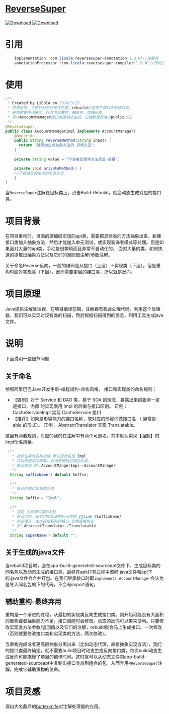 # [ReverseSuper](https://github.com/LiCola/ReverseSuper)

[ ![Download](https://user-gold-cdn.xitu.io/2018/4/16/162cd11d46d81f57) ](https://bintray.com/licola/maven/ReverseSuper-annotation/_latestVersion) 
[ ![Download](https://user-gold-cdn.xitu.io/2018/4/16/162cd11d539ebe64) ](https://bintray.com/licola/maven/ReverseSuper-compiler/_latestVersion)

# 引用

```java
    implementation 'com.licola:reversesuper-annotation:1.0.0'//注解库
    annotationProcessor 'com.licola:reversesuper-compiler:1.0.0'//代码生成工具库
```

# 使用
```java
/**
 * Created by LiCola on 2018/3/15.
 * 使用示例，主要针对已经存在的类，rebuild后就可生成对应的接口类。
 * 避免需要手动编写，针对项目重构，抽象等，加快开发。
 * 其中AccountManager接口类是动态生成，它抽象目标类的public方法
 */
@ReverseSuper
public class AccountManagerImpl implements AccountManager{
    @Override
    public String reverseMethod(String input) {
      return "被反向生成抽象方法的 目标方法";
    }
    
    private String value = "不会被处理非方法信息-变量";

    private void privateMethod() {
    //不会被反向生成的私有方法
    }
}
```
当```ReverseSuper```注解在目标类上，点击Build-Rebuild，就会动态生成对应的接口类。

# 项目背景
在项目重构时，当面的硬编码实现的api类，需要把具体类的方法抽象出来，新建接口类加入抽象方法，然后才能加入单元测试，或实现装饰者模式等处理。但是如果面对大量的api类，手动是很繁琐而且非常不自动化的。
面对大量的类，如何快速的提取出抽象方法以及它们的返回值注解/参数注解。

关于命名Reverse反向，一般的编码是从接口（上层）->实现类（下层）。但是重构时面对实现类（下层），反而需要更层的接口类，所以就是反向。

# 项目原理
Java提供注解处理器，在项目编译前期，注解器有机会处理代码。利用这个处理器，我们可以实现对现有类的扫描，然后根据扫描得到的信息，利用工具生成java文件。

# 说明
下面说明一些细节问题
## 关于命名
参照阿里巴巴Java开发手册-编程规约-命名风格。
接口和实现类的命名规则：
- 【强制】对于 Service 和 DAO 类，基于 SOA 的理念，暴露出来的服务一定是接口，内部
的实现类用 Impl 的后缀与接口区别。
正例： CacheServiceImpl 实现 CacheService 接口
- 【推荐】如果是形容能力的接口名称，取对应的形容词做接口名 （ 通常是–able 的形式）。
正例： AbstractTranslator 实现 Translatable。

这里有两套规则，对应的我的在注解中有两个可选项。其中默认实现【强制】的Impl命名风格。
```java
 /**
   * 被标注类的名称后缀 默认是命名是 Impl
   * 可以根据实际修改，必须是被标记类的后缀。
   * 默认规则 如：AccountMangerImpl->AccountManager
   */
  String suffixName() default Suffix;

  /**
   * 默认的接口实现类后缀
   */
  String Suffix = "Impl";
  
  /**
   * 指定 生成接口类的名称
   * 默认为空：裁剪约定后缀的标记类的 {@link #suffixName}
   * 非空输入：生成指定名称的接口 忽略后缀检查
   * 如：AbstractTranslator->Translatable
   */
  String superName() default "";
```

## 关于生成的java文件
当rebuild项目时，会在app-build-generated-sourceapt文件下，生成目标类的同名包以及动态生成的接口类。最终在apk打包过程中源码.java文件和apt下的.java文件会合并打包。在我们继承接口时即```implements AccountManager```会认为是导入同名包的下的代码，不会有import语句。

## 辅助重构-最终弃用

重构是一个渐进的过程，从最初的实现类反向生成接口类。刚开始可能没有大面积的重构或者抽象能力不足，接口类随时会修改。动态的反向可以带来便利。只要修改实现类方法参数/返回值以及它们的注解，rebuild就会马上生成接口。一次修改（否则就要修改接口类和实现类的方法，两次修改）。

当重构完成或者更高层抽象分离出来（比如动态代理，直接抽象实现方法），我们的接口类最终确定，就不需要build项目时动态生成反向接口类，每次build动态生成反而可能拖慢了项目的编译时间。这时就可以从动态文件包app-build-generated-sourceapt中复制出接口类放到适合的包。从而弃用```@ReverseSuper```注解。完成它辅助重构的使命。

# 项目灵感
源自大名鼎鼎的[butterknife](https://github.com/JakeWharton/butterknife/tree/master/butterknife-compiler)对注解处理器的应用。



